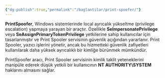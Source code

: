 ```yaml
---
{"dg-publish":true,"permalink":"/baglantilar/print-spoofer/"}
---
```




**PrintSpoofer**, Windows sistemlerinde local ayrıcalık yükseltme (privilege escalation) yapmaya yarayan bir araçtır. Özellikle **SeImpersonatePrivilege** veya **SeAssignPrimaryTokenPrivilege** yetkilerine sahip kullanıcılar için tasarlanmıştır ve Print Spooler servisinin güvenlik açığından yararlanır. Print Spooler, yazıcı işlerini yönetir, ancak bu hizmetteki güvenlik zafiyetleri kullanılarak daha yüksek ayrıcalıklı bir kimliğe bürünmek mümkündür.

PrintSpoofer aracı, Print Spooler servisinin kimlik taklit yeteneklerini manipüle ederek düşük yetkili bir kullanıcının **NT AUTHORITY\SYSTEM** haklarını almasını sağlar.